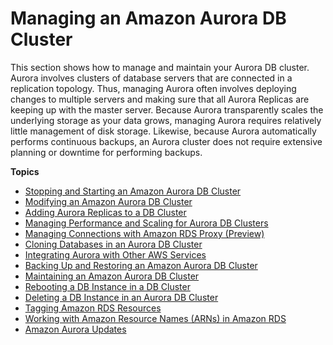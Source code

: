 # Managing an Amazon Aurora DB Cluster<a name="CHAP_Aurora"></a>

 This section shows how to manage and maintain your Aurora DB cluster\. Aurora involves clusters of database servers that are connected in a replication topology\. Thus, managing Aurora often involves deploying changes to multiple servers and making sure that all Aurora Replicas are keeping up with the master server\. Because Aurora transparently scales the underlying storage as your data grows, managing Aurora requires relatively little management of disk storage\. Likewise, because Aurora automatically performs continuous backups, an Aurora cluster does not require extensive planning or downtime for performing backups\. 

**Topics**
+ [Stopping and Starting an Amazon Aurora DB Cluster](aurora-cluster-stop-start.md)
+ [Modifying an Amazon Aurora DB Cluster](Aurora.Modifying.md)
+ [Adding Aurora Replicas to a DB Cluster](aurora-replicas-adding.md)
+ [Managing Performance and Scaling for Aurora DB Clusters](Aurora.Managing.Performance.md)
+ [Managing Connections with Amazon RDS Proxy \(Preview\)](rds-proxy.md)
+ [Cloning Databases in an Aurora DB Cluster](Aurora.Managing.Clone.md)
+ [Integrating Aurora with Other AWS Services](Aurora.Integrating.md)
+ [Backing Up and Restoring an Amazon Aurora DB Cluster](BackupRestoreAurora.md)
+ [Maintaining an Amazon Aurora DB Cluster](USER_UpgradeDBInstance.Maintenance.md)
+ [Rebooting a DB Instance in a DB Cluster](USER_RebootInstance.md)
+ [Deleting a DB Instance in an Aurora DB Cluster](USER_DeleteInstance.md)
+ [Tagging Amazon RDS Resources](USER_Tagging.md)
+ [Working with Amazon Resource Names \(ARNs\) in Amazon RDS](USER_Tagging.ARN.md)
+ [Amazon Aurora Updates](Aurora.Updates.md)